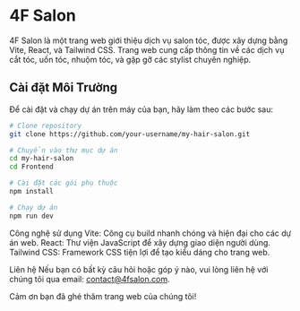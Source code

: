 # 4F Salon

4F Salon là một trang web giới thiệu dịch vụ salon tóc, được xây dựng bằng Vite, React, và Tailwind CSS. Trang web cung cấp thông tin về các dịch vụ cắt tóc, uốn tóc, nhuộm tóc, và gặp gỡ các stylist chuyên nghiệp.

## Cài đặt Môi Trường

Để cài đặt và chạy dự án trên máy của bạn, hãy làm theo các bước sau:

```sh
# Clone repository
git clone https://github.com/your-username/my-hair-salon.git

# Chuyển vào thư mục dự án
cd my-hair-salon
cd Frontend

# Cài đặt các gói phụ thuộc
npm install

# Chạy dự án
npm run dev
```

Công nghệ sử dụng
Vite: Công cụ build nhanh chóng và hiện đại cho các dự án web.
React: Thư viện JavaScript để xây dựng giao diện người dùng.
Tailwind CSS: Framework CSS tiện lợi để tạo kiểu dáng cho trang web.

Liên hệ
Nếu bạn có bất kỳ câu hỏi hoặc góp ý nào, vui lòng liên hệ với chúng tôi qua email: contact@4fsalon.com.

Cảm ơn bạn đã ghé thăm trang web của chúng tôi!
